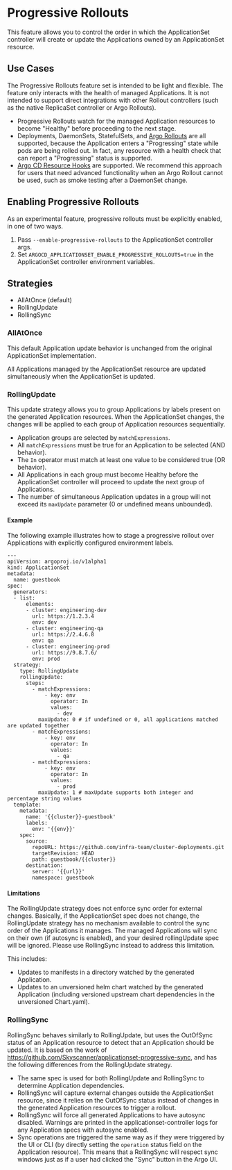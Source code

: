 # Progressive Rollouts

This feature allows you to control the order in which the ApplicationSet controller will create or update the Applications owned by an ApplicationSet resource.

## Use Cases
The Progressive Rollouts feature set is intended to be light and flexible. The feature only interacts with the health of managed Applications. It is not intended to support direct integrations with other Rollout controllers (such as the native ReplicaSet controller or Argo Rollouts).

* Progressive Rollouts watch for the managed Application resources to become "Healthy" before proceeding to the next stage.
* Deployments, DaemonSets, StatefulSets, and [Argo Rollouts](https://argoproj.github.io/argo-rollouts/) are all supported, because the Application enters a "Progressing" state while pods are being rolled out. In fact, any resource with a health check that can report a "Progressing" status is supported.
* [Argo CD Resource Hooks](../../user-guide/resource_hooks.md) are supported. We recommend this approach for users that need advanced functionality when an Argo Rollout cannot be used, such as smoke testing after a DaemonSet change.

## Enabling Progressive Rollouts
As an experimental feature, progressive rollouts must be explicitly enabled, in one of two ways.
1. Pass `--enable-progressive-rollouts` to the ApplicationSet controller args.
1. Set `ARGOCD_APPLICATIONSET_ENABLE_PROGRESSIVE_ROLLOUTS=true` in the ApplicationSet controller environment variables.

## Strategies

* AllAtOnce (default)
* RollingUpdate
* RollingSync

### AllAtOnce
This default Application update behavior is unchanged from the original ApplicationSet implementation.

All Applications managed by the ApplicationSet resource are updated simultaneously when the ApplicationSet is updated.

### RollingUpdate
This update strategy allows you to group Applications by labels present on the generated Application resources.
When the ApplicationSet changes, the changes will be applied to each group of Application resources sequentially.

* Application groups are selected by `matchExpressions`.
* All `matchExpressions` must be true for an Application to be selected (AND behavior).
* The `In` operator must match at least one value to be considered true (OR behavior).
* All Applications in each group must become Healthy before the ApplicationSet controller will proceed to update the next group of Applications.
* The number of simultaneous Application updates in a group will not exceed its `maxUpdate` parameter (0 or undefined means unbounded).

#### Example
The following example illustrates how to stage a progressive rollout over Applications with explicitly configured environment labels.
```
---
apiVersion: argoproj.io/v1alpha1
kind: ApplicationSet
metadata:
  name: guestbook
spec:
  generators:
  - list:
      elements:
      - cluster: engineering-dev
        url: https://1.2.3.4
        env: dev
      - cluster: engineering-qa
        url: https://2.4.6.8
        env: qa
      - cluster: engineering-prod
        url: https://9.8.7.6/
        env: prod
  strategy:
    type: RollingUpdate
    rollingUpdate:
      steps:
        - matchExpressions:
            - key: env
              operator: In
              values:
                - dev
          maxUpdate: 0 # if undefined or 0, all applications matched are updated together
        - matchExpressions:
            - key: env
              operator: In
              values:
                - qa
        - matchExpressions:
            - key: env
              operator: In
              values:
                - prod
          maxUpdate: 1 # maxUpdate supports both integer and percentage string values
  template:
    metadata:
      name: '{{cluster}}-guestbook'
      labels:
        env: '{{env}}'
    spec:
      source:
        repoURL: https://github.com/infra-team/cluster-deployments.git
        targetRevision: HEAD
        path: guestbook/{{cluster}}
      destination:
        server: '{{url}}'
        namespace: guestbook
```

#### Limitations
The RollingUpdate strategy does not enforce sync order for external changes. Basically, if the ApplicationSet spec does not change, the RollingUpdate strategy has no mechanism available to control the sync order of the Applications it manages. The managed Applications will sync on their own (if autosync is enabled), and your desired rollingUpdate spec will be ignored. Please use RollingSync instead to address this limitation.

This includes:

* Updates to manifests in a directory watched by the generated Application.
* Updates to an unversioned helm chart watched by the generated Application (including versioned upstream chart dependencies in the unversioned Chart.yaml).

### RollingSync
RollingSync behaves similarly to RollingUpdate, but uses the OutOfSync status of an Application resource to detect that an Application should be updated. It is based on the work of https://github.com/Skyscanner/applicationset-progressive-sync, and has the following differences from the RollingUpdate strategy.

* The same spec is used for both RollingUpdate and RollingSync to determine Application dependencies.
* RollingSync will capture external changes outside the ApplicationSet resource, since it relies on the OutOfSync status instead of changes in the generated Application resources to trigger a rollout.
* RollingSync will force all generated Applications to have autosync disabled. Warnings are printed in the applicationset-controller logs for any Application specs with autosync enabled.
* Sync operations are triggered the same way as if they were triggered by the UI or CLI (by directly setting the `operation` status field on the Application resource). This means that a RollingSync will respect sync windows just as if a user had clicked the "Sync" button in the Argo UI.
